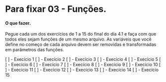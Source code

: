 # Para fixar 03 - Funções.

#### O que fazer.

Pegue cada um dos exercícios de 1 a 15 do final do dia 4.1 e faça com que todos eles sejam funções de 
um mesmo arquivo. As variáveis que você define no começo de cada arquivo devem ser removidas e 
transformadas em parâmetros das funções.

[ ] - Execício 1
[ ] - Execício 2
[ ] - Execício 3
[ ] - Execício 4
[ ] - Execício 5
[ ] - Execício 6
[ ] - Execício 7
[ ] - Execício 8
[ ] - Execício 9
[ ] - Execício 10
[ ] - Execício 11
[ ] - Execício 12
[ ] - Execício 13
[ ] - Execício 14
[ ] - Execício 15
